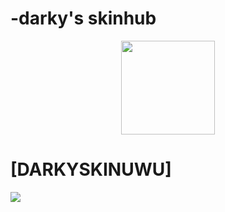 # -darky's skinhub
<p align="center">
<a href="https://osu.ppy.sh/users/20328099">
  <img src="https://a.ppy.sh/20328099"  
       width="150"
       height="150"></a>
<br>

  # [DARKYSKINUWU]
  [![](https://osu.ppy.sh/ss/19222080/ed9e)](https://github.com/agutin727/Catamarca-skins/blob/main/players/-darky/DARKYSKYNUWU.osk)
